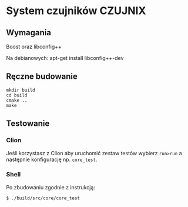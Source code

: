 # System czujników CZUJNIX

## Wymagania

Boost oraz libconfig++

Na debianowych: apt-get install libconfig++-dev

## Ręczne budowanie

```
mkdir build
cd build
cmake ..
make
```

## Testowanie

### Clion

Jeśli korzystasz z Clion aby uruchomić zestaw testów wybierz `run>run` a następnie konfigurację np. `core_test`.

### Shell

Po zbudowaniu zgodnie z instrukcją:
```
$ ./build/src/core/core_test
```
